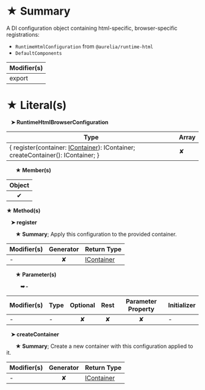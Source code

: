 # &#9733; Summary

A DI configuration object containing html-specific, browser-specific registrations:
- `RuntimeHtmlConfiguration` from `@aurelia/runtime-html`
- `DefaultComponents`

| Modifier(s)                            |
|----------------------------------------|
| export |

# &#9733; Literal(s)

&nbsp;&nbsp; **&#10148; RuntimeHtmlBrowserConfiguration**

| Type                        | Array                           |
|-----------------------------|---------------------------------|
| { register(container: [IContainer](/kernel/interface/di/icontainer.md)): IContainer; createContainer(): IContainer; } | ✘ |

&nbsp;&nbsp;&nbsp;&nbsp;&nbsp; **&#9733; Member(s)**

| Object                        |
|:-----------------------------:|
| ✔ |

**&#9733; Method(s)**

&nbsp;&nbsp; **&#10148; register**

&nbsp;&nbsp;&nbsp;&nbsp;&nbsp; **&#9733; Summary**;
Apply this configuration to the provided container.

| Modifier(s)                              | Generator                          | Return Type                       |
|------------------------------------------|:----------------------------------:|-----------------------------------|
| - | ✘ | [IContainer](/kernel/interface/di/icontainer.md) |

&nbsp;&nbsp;&nbsp;&nbsp;&nbsp; **&#9733; Parameter(s)**

&nbsp;&nbsp;&nbsp;&nbsp;&nbsp;&nbsp;&nbsp;&nbsp; _**&#10149; -**_

| Modifier(s)                              | Type                        | Optional                           | Rest                          | Parameter Property                          | Initializer                       |
|------------------------------------------|-----------------------------|:----------------------------------:|:-----------------------------:|:-------------------------------------------:|-----------------------------------|
| - | - | ✘  | ✘ | ✘ | - |

&nbsp;&nbsp; **&#10148; createContainer**

&nbsp;&nbsp;&nbsp;&nbsp;&nbsp; **&#9733; Summary**;
Create a new container with this configuration applied to it.

| Modifier(s)                              | Generator                          | Return Type                       |
|------------------------------------------|:----------------------------------:|-----------------------------------|
| - | ✘ | [IContainer](/kernel/interface/di/icontainer.md) |